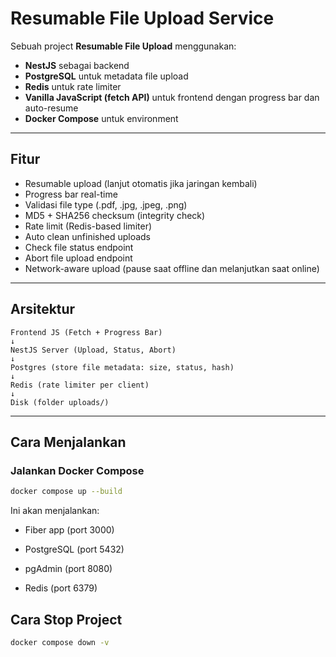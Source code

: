 # Resumable File Upload Service

Sebuah project **Resumable File Upload** menggunakan:
- **NestJS** sebagai backend
- **PostgreSQL** untuk metadata file upload
- **Redis** untuk rate limiter
- **Vanilla JavaScript (fetch API)** untuk frontend dengan progress bar dan auto-resume
- **Docker Compose** untuk environment

---

## Fitur
- Resumable upload (lanjut otomatis jika jaringan kembali)  
- Progress bar real-time  
- Validasi file type (.pdf, .jpg, .jpeg, .png)  
- MD5 + SHA256 checksum (integrity check)  
- Rate limit (Redis-based limiter)  
- Auto clean unfinished uploads  
- Check file status endpoint  
- Abort file upload endpoint  
- Network-aware upload (pause saat offline dan melanjutkan saat online)

---

## Arsitektur
```
Frontend JS (Fetch + Progress Bar)
↓
NestJS Server (Upload, Status, Abort)
↓
Postgres (store file metadata: size, status, hash)
↓
Redis (rate limiter per client)
↓
Disk (folder uploads/)
```

---

## Cara Menjalankan

### Jalankan Docker Compose
```bash
docker compose up --build
```

Ini akan menjalankan:

- Fiber app (port 3000)

- PostgreSQL (port 5432)

- pgAdmin (port 8080)

- Redis (port 6379)

## Cara Stop Project

```bash
docker compose down -v
```